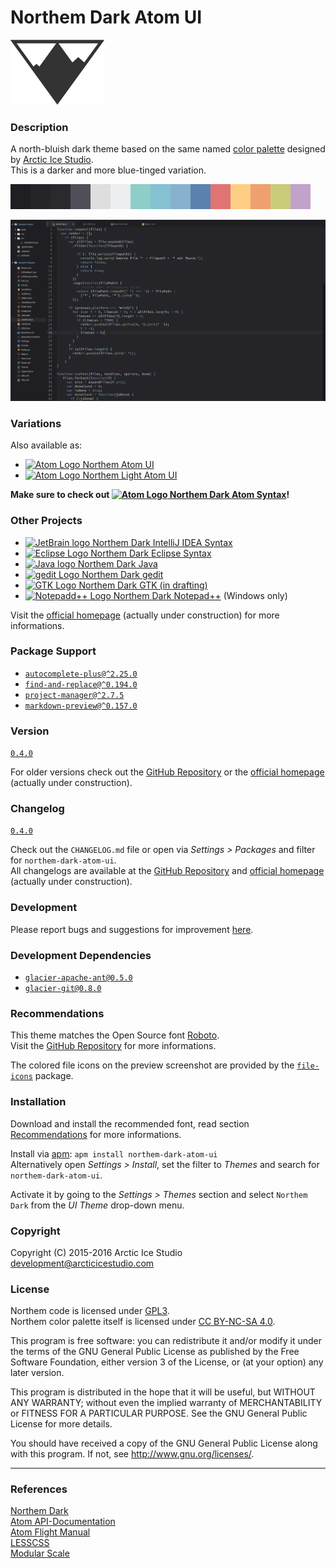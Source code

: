 Northem Dark Atom UI
====================

[![Northem Logo](https://raw.githubusercontent.com/arcticicestudio/northem-dark-atom-ui/master/res/image/northem-logo.png)](http://arcticicestudio.com/northem)

### Description
A north-bluish dark theme based on the same named [color palette](https://github.com/arcticicestudio/northem) designed by [Arctic Ice Studio](http://arcticicestudio.com).  
This is a darker and more blue-tinged variation.

![Northem Dark Color Palette](https://raw.githubusercontent.com/arcticicestudio/northem-dark-atom-ui/master/res/image/northem-dark.png)

![Northem Preview Screenshot](https://raw.githubusercontent.com/arcticicestudio/northem-dark-atom-ui/master/res/image/preview-screenshot.png)

### Variations
Also available as:
  - <a href="https://github.com/arcticicestudio/northem-atom-ui"><img src="https://atom.io/favicon.ico" alt="Atom Logo" width=16 height=16> Northem Atom UI</a>
  - <a href="https://github.com/arcticicestudio/northem-light-atom-ui"><img src="https://atom.io/favicon.ico" alt="Atom Logo" width=16 height=16> Northem Light Atom UI</a>

**Make sure to check out <a href="https://github.com/arcticicestudio/northem-dark-atom-syntax"><img src="https://atom.io/favicon.ico" alt="Atom Logo" width=16 height=16> Northem Dark Atom Syntax</a>!**

### Other Projects
  - <a href="https://github.com/arcticicestudio/northem-dark-intellij-idea-syntax"><img src="https://www.jetbrains.com/_assets//shared/favicons/jetbrains.ico" alt="JetBrain logo" width=16 height=16> Northem Dark IntelliJ IDEA Syntax</a>
  - <a href="https://github.com/arcticicestudio/northem-dark-eclipse-syntax"><img src="https://eclipse.org/favicon.ico" alt="Eclipse Logo" width=16 height=16> Northem Dark Eclipse Syntax</a>
  - <a href="https://github.com/arcticicestudio/northem-dark-java"><img src="https://www.java.com/favicon.ico" alt="Java logo" width=16 height=16> Northem Dark Java</a>
  - <a href="https://github.com/arcticicestudio/northem-dark-gedit"><img src="https://static.gnome.org/wiki.gnome.org/gnome/css/favicon.png" alt="gedit Logo" width=16 height=16> Northem Dark gedit</a>
  - <a href="#"><img src="http://www.gtk.org/images/gtk-logo.ico" alt="GTK Logo" width=16 height=16> Northem Dark GTK (in drafting)</a>
  - <a href="https://github.com/arcticicestudio/northem-dark-notepadplusplus"><img src="http://notepad-plus-plus.org/assets/images/favicon.ico" alt="Notepadd++ Logo" width=16 height=16> Northem Dark Notepad++</a> (Windows only)

Visit the [official homepage](http://arcticicestudio.com/northem) (actually under construction) for more informations.

### Package Support
  - [`autocomplete-plus@^2.25.0`](https://atom.io/packages/autocomplete-plus)
  - [`find-and-replace@^0.194.0`](https://atom.io/packages/find-and-replace)
  - [`project-manager@^2.7.5`](https://atom.io/packages/project-manager)
  - [`markdown-preview@^0.157.0`](https://atom.io/packages/markdown-preview)

### Version
[`0.4.0`](https://github.com/arcticicestudio/northem-dark-atom-ui/releases/latest)  

For older versions check out the [GitHub Repository](https://github.com/arcticicestudio/northem-dark-atom-ui/releases) or the [official homepage](http://arcticicestudio.com/northem) (actually under construction).

### Changelog
[`0.4.0`](CHANGELOG.md)

Check out the `CHANGELOG.md` file or open via *Settings > Packages* and filter for `northem-dark-atom-ui`.  
All changelogs are available at the [GitHub Repository](https://github.com/arcticicestudio/northem-dark-atom-ui) and [official homepage](http://arcticicestudio.com/northem) (actually under construction).

### Development
Please report bugs and suggestions for improvement [here](https://github.com/arcticicestudio/northem-dark-atom-ui/issues).

### Development Dependencies
  - [`glacier-apache-ant@0.5.0`](https://github.com/arcticicestudio/glacier-apache-ant)
  - [`glacier-git@0.8.0`](https://github.com/arcticicestudio/glacier-git)

### Recommendations
This theme matches the Open Source font [Roboto](http://www.google.com/fonts/specimen/Roboto).  
Visit the [GitHub Repository](https://github.com/google/fonts/tree/master/apache/roboto) for more informations.

The colored file icons on the preview screenshot are provided by the [`file-icons`](https://atom.io/packages/file-icons) package.

### Installation
Download and install the recommended font, read section [Recommendations](#Recommendations) for more informations.

Install via [apm](https://github.com/atom/apm): `apm install northem-dark-atom-ui`  
Alternatively open *Settings > Install*, set the filter to *Themes* and search for `northem-dark-atom-ui`.

Activate it by going to the *Settings > Themes* section and select `Northem Dark` from the *UI Theme* drop-down menu.

### Copyright
Copyright (C) 2015-2016 Arctic Ice Studio <development@arcticicestudio.com>

### License
Northem code is licensed under [GPL3](http://www.gnu.org/licenses/gpl.txt).  
Northem color palette itself is licensed under [CC BY-NC-SA 4.0](http://creativecommons.org/licenses/by-nc-sa/4.0).

This program is free software: you can redistribute it and/or modify
it under the terms of the GNU General Public License as published by
the Free Software Foundation, either version 3 of the License, or
(at your option) any later version.

This program is distributed in the hope that it will be useful,
but WITHOUT ANY WARRANTY; without even the implied warranty of
MERCHANTABILITY or FITNESS FOR A PARTICULAR PURPOSE.  See the
GNU General Public License for more details.

You should have received a copy of the GNU General Public License
along with this program.  If not, see <http://www.gnu.org/licenses/>.

---

### References
[Northem Dark](https://github.com/arcticicestudio/northem-dark)  
[Atom API-Documentation](https://atom.io/docs/api/latest/Atom)  
[Atom Flight Manual](https://atom.io/docs)  
[LESSCSS](http://lesscss.org)  
[Modular Scale](http://www.modularscale.com)
